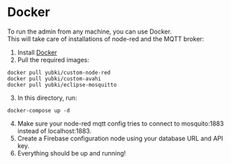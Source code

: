 # Docker #

To run the admin from any machine, you can use Docker.\
This will take care of installations of node-red and the MQTT broker:

1. Install [Docker](https://docs.docker.com/engine/install/)
2. Pull the required images:
```
docker pull yubki/custom-node-red
docker pull yubki/custom-avahi
docker pull yubki/eclipse-mosquitto
```
3. In this directory, run:
```
docker-compose up -d
```
4. Make sure your node-red mqtt config tries to connect to mosquito:1883 instead of localhost:1883.
5. Create a Firebase configuration node using your database URL and API key.
6. Everything should be up and running!